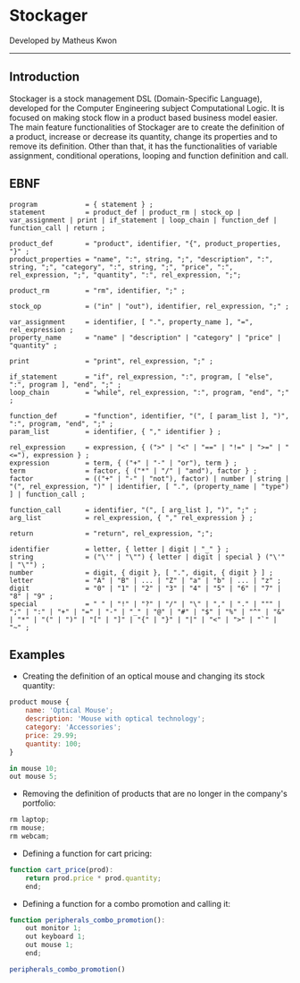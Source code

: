 # Stockager
Developed by Matheus Kwon

---
## Introduction
Stockager is a stock management DSL (Domain-Specific Language), developed for the Computer Engineering subject Computational Logic. It is focused on making stock flow in a product based business model easier. The main feature functionalities of Stockager are to create the definition of a product, increase or decrease its quantity, change its properties and to remove its definition. Other than that, it has the functionalities of variable assignment, conditional operations, looping and function definition and call.

## EBNF

```
program            = { statement } ;
statement          = product_def | product_rm | stock_op | var_assignment | print | if_statement | loop_chain | function_def | function_call | return ;

product_def        = "product", identifier, "{", product_properties, "}" ;
product_properties = "name", ":", string, ";", "description", ":", string, ";", "category", ":", string, ";", "price", ":", rel_expression, ";", "quantity", ":", rel_expression, ";";

product_rm         = "rm", identifier, ";" ;

stock_op           = ("in" | "out"), identifier, rel_expression, ";" ;

var_assignment     = identifier, [ ".", property_name ], "=", rel_expression ;
property_name      = "name" | "description" | "category" | "price" | "quantity" ;

print              = "print", rel_expression, ";" ;

if_statement       = "if", rel_expression, ":", program, [ "else", ":", program ], "end", ";" ;
loop_chain         = "while", rel_expression, ":", program, "end", ";" ;

function_def       = "function", identifier, "(", [ param_list ], ")", ":", program, "end", ";" ;
param_list         = identifier, { "," identifier } ;

rel_expression     = expression, { (">" | "<" | "==" | "!=" | ">=" | "<="), expression } ;
expression         = term, { ("+" | "-" | "or"), term } ;
term               = factor, { ("*" | "/" | "and"), factor } ;
factor             = (("+" | "-" | "not"), factor) | number | string | "(", rel_expression, ")" | identifier, [ ".", (property_name | "type") ] | function_call ;

function_call      = identifier, "(", [ arg_list ], ")", ";" ;
arg_list           = rel_expression, { "," rel_expression } ;

return             = "return", rel_expression, ";";

identifier         = letter, { letter | digit | "_" } ;
string             = ("\'" | "\"") { letter | digit | special } ("\'" | "\"") ;
number             = digit, { digit }, [ ".", digit, { digit } ] ;
letter             = "A" | "B" | ... | "Z" | "a" | "b" | ... | "z" ;
digit              = "0" | "1" | "2" | "3" | "4" | "5" | "6" | "7" | "8" | "9" ;
special            = " " | "!" | "?" | "/" | "\" | "," | "." | """ | ";" | ":" | "+" | "=" | "-" | "_" | "@" | "#" | "$" | "%" | "^" | "&" | "*" | "(" | ")" | "[" | "]" | "{" | "}" | "|" | "<" | ">" | "`" | "~" ;
```

## Examples

- Creating the definition of an optical mouse and changing its stock quantity:
```js
product mouse { 
    name: 'Optical Mouse'; 
    description: 'Mouse with optical technology'; 
    category: 'Accessories'; 
    price: 29.99; 
    quantity: 100; 
}

in mouse 10;
out mouse 5;
```

- Removing the definition of products that are no longer in the company's portfolio:
```js
rm laptop;
rm mouse;
rm webcam;
```

- Defining a function for cart pricing:
```js
function cart_price(prod):
    return prod.price * prod.quantity;
    end;
```

- Defining a function for a combo promotion and calling it:
```js
function peripherals_combo_promotion():
    out monitor 1;
    out keyboard 1;
    out mouse 1;
    end;

peripherals_combo_promotion()
```
